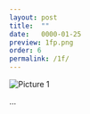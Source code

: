 ```yaml
---
layout: post
title:  ""
date:   0000-01-25
preview: 1fp.png
order: 6
permalink: /1f/
---
```


![Picture 1]({{site.baseurl}}/images/1f.png?auto=yes)

...
